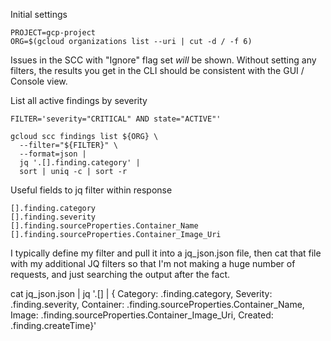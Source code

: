 Initial settings
```
PROJECT=gcp-project
ORG=$(gcloud organizations list --uri | cut -d / -f 6)
```

Issues in the SCC with "Ignore" flag set *will* be shown. Without setting any filters, the results you get in the CLI should be consistent with the GUI / Console view.

List all active findings by severity
```
FILTER='severity="CRITICAL" AND state="ACTIVE"'

gcloud scc findings list ${ORG} \
  --filter="${FILTER}" \
  --format=json |
  jq '.[].finding.category' |
  sort | uniq -c | sort -r
```


Useful fields to jq filter within response

```
[].finding.category
[].finding.severity
[].finding.sourceProperties.Container_Name
[].finding.sourceProperties.Container_Image_Uri
```

I typically define my filter and pull it into a jq_json.json file, then cat that file with my additional JQ filters so that I'm not making a huge number of requests, and just searching the output after the fact.

cat jq_json.json | jq '.[] | {
  Category: .finding.category,
  Severity: .finding.severity,
  Container: .finding.sourceProperties.Container_Name,
  Image: .finding.sourceProperties.Container_Image_Uri,
  Created: .finding.createTime}'
